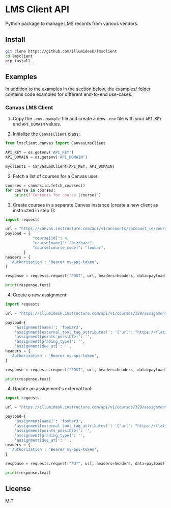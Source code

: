# LMS Client API

Python package to manage LMS records from various vendors.

## Install

```bash
git clone https://github.com/illumidesk/lmsclient
cd lmsclient
pip install .
```

## Examples

In addition to the examples in the section below, the examples/ folder contains code examples for different end-to-end use-cases.

### Canvas LMS Client

1. Copy the `.env.example` file and create a new `.env` file with your `API_KEY` and `API_DOMAIN` values.

1. Initialize the `CanvasClient` class:

```python
from lmsclient.canvas import CanvasLmsClient

API_KEY = os.getenv('API_KEY')
API_DOMAIN = os.getenv('API_DOMAIN')

myclient1 = CanvasLmsClient(API_KEY, API_DOMAIN)
```

2. Fetch a list of courses for a Canvas user:

```python
courses = canvasild.fetch_courses()
for course in courses:
    print(f'Contents for course {course}')
```

3. Create courses in a separate Canvas instance (create a new client as instructed in step 1):

```python
import requests

url = "https://canvas.instructure.com/api/v1/accounts/:account_id/courses"
payload = {
            "course[id]": 4,
            "course[name]": "bizzbazz",
            "course[course_code]": "foobar",
        }
headers = {
  'Authorization': 'Bearer my-api-token',
}

response = requests.request("POST", url, headers=headers, data=payload, files=files)

print(response.text)
```

4. Create a new assignment:

```python
import requests

url = "https://illumidesk.instructure.com/api/v1/courses/329/assignments"

payload={
    'assignment[name]': 'foobar3',
    'assignment[external_tool_tag_attributes]': '{"url": "https://flatiron-enterprise2.illumidesk.com/hub/lti/launch?foo=bar", "new_tab": True, "resource_link_id": "3722e75fb935a1f94f07e4ca027e5459263543d4", "external_data": "", "content_type": "ContextExternalTool", "content_id": 1305, "custom": None}',
    'assignment[points_possible]': '',
    'assignment[grading_type]': '',
    'assignment[due_at]': '',
headers = {
  'Authorization': 'Bearer my-api-token',
}

response = requests.request("POST", url, headers=headers, data=payload)

print(response.text)


```

4. Update an assignment's external tool:

```python
import requests

url = "https://illumidesk.instructure.com/api/v1/courses/329/assignments"

payload={
    'assignment[name]': 'foobar3',
    'assignment[external_tool_tag_attributes]': '{"url": "https://flatiron-enterprise2.illumidesk.com/hub/lti/launch?foo=bar", "new_tab": True, "resource_link_id": "3722e75fb935a1f94f07e4ca027e5459263543d4", "external_data": "", "content_type": "ContextExternalTool", "content_id": 1305, "custom": None}',
    'assignment[points_possible]': '',
    'assignment[grading_type]': '',
    'assignment[due_at]': '',
headers = {
  'Authorization': 'Bearer my-api-token',
}

response = requests.request("PUT", url, headers=headers, data=payload)

print(response.text)

```

## License

MIT
